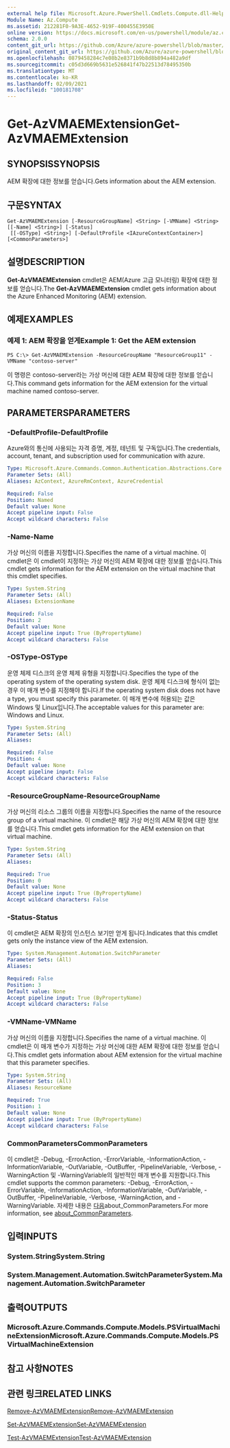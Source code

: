 ```yaml
---
external help file: Microsoft.Azure.PowerShell.Cmdlets.Compute.dll-Help.xml
Module Name: Az.Compute
ms.assetid: 212281F0-9A3E-4652-919F-400455E3950E
online version: https://docs.microsoft.com/en-us/powershell/module/az.compute/get-azvmaemextension
schema: 2.0.0
content_git_url: https://github.com/Azure/azure-powershell/blob/master/src/Compute/Compute/help/Get-AzVMAEMExtension.md
original_content_git_url: https://github.com/Azure/azure-powershell/blob/master/src/Compute/Compute/help/Get-AzVMAEMExtension.md
ms.openlocfilehash: 0879458284c7e08b2e8371b9b8d8b894a482a9df
ms.sourcegitcommit: c05d3d669b5631e526841f47b22513d78495350b
ms.translationtype: MT
ms.contentlocale: ko-KR
ms.lasthandoff: 02/09/2021
ms.locfileid: "100181708"
---
```

# <span data-ttu-id="7b550-101">Get-AzVMAEMExtension</span><span class="sxs-lookup"><span data-stu-id="7b550-101">Get-AzVMAEMExtension</span></span>

## <span data-ttu-id="7b550-102">SYNOPSIS</span><span class="sxs-lookup"><span data-stu-id="7b550-102">SYNOPSIS</span></span>
<span data-ttu-id="7b550-103">AEM 확장에 대한 정보를 얻습니다.</span><span class="sxs-lookup"><span data-stu-id="7b550-103">Gets information about the AEM extension.</span></span>

## <span data-ttu-id="7b550-104">구문</span><span class="sxs-lookup"><span data-stu-id="7b550-104">SYNTAX</span></span>

```
Get-AzVMAEMExtension [-ResourceGroupName] <String> [-VMName] <String> [[-Name] <String>] [-Status]
 [[-OSType] <String>] [-DefaultProfile <IAzureContextContainer>] [<CommonParameters>]
```

## <span data-ttu-id="7b550-105">설명</span><span class="sxs-lookup"><span data-stu-id="7b550-105">DESCRIPTION</span></span>
<span data-ttu-id="7b550-106">**Get-AzVMAEMExtension** cmdlet은 AEM(Azure 고급 모니터링) 확장에 대한 정보를 얻습니다.</span><span class="sxs-lookup"><span data-stu-id="7b550-106">The **Get-AzVMAEMExtension** cmdlet gets information about the Azure Enhanced Monitoring (AEM) extension.</span></span>

## <span data-ttu-id="7b550-107">예제</span><span class="sxs-lookup"><span data-stu-id="7b550-107">EXAMPLES</span></span>

### <span data-ttu-id="7b550-108">예제 1: AEM 확장을 얻게</span><span class="sxs-lookup"><span data-stu-id="7b550-108">Example 1: Get the AEM extension</span></span>
```
PS C:\> Get-AzVMAEMExtension -ResourceGroupName "ResourceGroup11" -VMName "contoso-server"
```

<span data-ttu-id="7b550-109">이 명령은 contoso-server라는 가상 머신에 대한 AEM 확장에 대한 정보를 얻습니다.</span><span class="sxs-lookup"><span data-stu-id="7b550-109">This command gets information for the AEM extension for the virtual machine named contoso-server.</span></span>

## <span data-ttu-id="7b550-110">PARAMETERS</span><span class="sxs-lookup"><span data-stu-id="7b550-110">PARAMETERS</span></span>

### <span data-ttu-id="7b550-111">-DefaultProfile</span><span class="sxs-lookup"><span data-stu-id="7b550-111">-DefaultProfile</span></span>
<span data-ttu-id="7b550-112">Azure와의 통신에 사용되는 자격 증명, 계정, 테넌트 및 구독입니다.</span><span class="sxs-lookup"><span data-stu-id="7b550-112">The credentials, account, tenant, and subscription used for communication with azure.</span></span>

```yaml
Type: Microsoft.Azure.Commands.Common.Authentication.Abstractions.Core.IAzureContextContainer
Parameter Sets: (All)
Aliases: AzContext, AzureRmContext, AzureCredential

Required: False
Position: Named
Default value: None
Accept pipeline input: False
Accept wildcard characters: False
```

### <span data-ttu-id="7b550-113">-Name</span><span class="sxs-lookup"><span data-stu-id="7b550-113">-Name</span></span>
<span data-ttu-id="7b550-114">가상 머신의 이름을 지정합니다.</span><span class="sxs-lookup"><span data-stu-id="7b550-114">Specifies the name of a virtual machine.</span></span>
<span data-ttu-id="7b550-115">이 cmdlet은 이 cmdlet이 지정하는 가상 머신의 AEM 확장에 대한 정보를 얻습니다.</span><span class="sxs-lookup"><span data-stu-id="7b550-115">This cmdlet gets information for the AEM extension on the virtual machine that this cmdlet specifies.</span></span>

```yaml
Type: System.String
Parameter Sets: (All)
Aliases: ExtensionName

Required: False
Position: 2
Default value: None
Accept pipeline input: True (ByPropertyName)
Accept wildcard characters: False
```

### <span data-ttu-id="7b550-116">-OSType</span><span class="sxs-lookup"><span data-stu-id="7b550-116">-OSType</span></span>
<span data-ttu-id="7b550-117">운영 체제 디스크의 운영 체제 유형을 지정합니다.</span><span class="sxs-lookup"><span data-stu-id="7b550-117">Specifies the type of the operating system of the operating system disk.</span></span>
<span data-ttu-id="7b550-118">운영 체제 디스크에 형식이 없는 경우 이 매개 변수를 지정해야 합니다.</span><span class="sxs-lookup"><span data-stu-id="7b550-118">If the operating system disk does not have a type, you must specify this parameter.</span></span>
<span data-ttu-id="7b550-119">이 매개 변수에 허용되는 값은 Windows 및 Linux입니다.</span><span class="sxs-lookup"><span data-stu-id="7b550-119">The acceptable values for this parameter are: Windows and Linux.</span></span>

```yaml
Type: System.String
Parameter Sets: (All)
Aliases:

Required: False
Position: 4
Default value: None
Accept pipeline input: False
Accept wildcard characters: False
```

### <span data-ttu-id="7b550-120">-ResourceGroupName</span><span class="sxs-lookup"><span data-stu-id="7b550-120">-ResourceGroupName</span></span>
<span data-ttu-id="7b550-121">가상 머신의 리소스 그룹의 이름을 지정합니다.</span><span class="sxs-lookup"><span data-stu-id="7b550-121">Specifies the name of the resource group of a virtual machine.</span></span>
<span data-ttu-id="7b550-122">이 cmdlet은 해당 가상 머신의 AEM 확장에 대한 정보를 얻습니다.</span><span class="sxs-lookup"><span data-stu-id="7b550-122">This cmdlet gets information for the AEM extension on that virtual machine.</span></span>

```yaml
Type: System.String
Parameter Sets: (All)
Aliases:

Required: True
Position: 0
Default value: None
Accept pipeline input: True (ByPropertyName)
Accept wildcard characters: False
```

### <span data-ttu-id="7b550-123">-Status</span><span class="sxs-lookup"><span data-stu-id="7b550-123">-Status</span></span>
<span data-ttu-id="7b550-124">이 cmdlet은 AEM 확장의 인스턴스 보기만 얻게 됩니다.</span><span class="sxs-lookup"><span data-stu-id="7b550-124">Indicates that this cmdlet gets only the instance view of the AEM extension.</span></span>

```yaml
Type: System.Management.Automation.SwitchParameter
Parameter Sets: (All)
Aliases:

Required: False
Position: 3
Default value: None
Accept pipeline input: True (ByPropertyName)
Accept wildcard characters: False
```

### <span data-ttu-id="7b550-125">-VMName</span><span class="sxs-lookup"><span data-stu-id="7b550-125">-VMName</span></span>
<span data-ttu-id="7b550-126">가상 머신의 이름을 지정합니다.</span><span class="sxs-lookup"><span data-stu-id="7b550-126">Specifies the name of a virtual machine.</span></span>
<span data-ttu-id="7b550-127">이 cmdlet은 이 매개 변수가 지정하는 가상 머신에 대한 AEM 확장에 대한 정보를 얻습니다.</span><span class="sxs-lookup"><span data-stu-id="7b550-127">This cmdlet gets information about AEM extension for the virtual machine that this parameter specifies.</span></span>

```yaml
Type: System.String
Parameter Sets: (All)
Aliases: ResourceName

Required: True
Position: 1
Default value: None
Accept pipeline input: True (ByPropertyName)
Accept wildcard characters: False
```

### <span data-ttu-id="7b550-128">CommonParameters</span><span class="sxs-lookup"><span data-stu-id="7b550-128">CommonParameters</span></span>
<span data-ttu-id="7b550-129">이 cmdlet은 -Debug, -ErrorAction, -ErrorVariable, -InformationAction, -InformationVariable, -OutVariable, -OutBuffer, -PipelineVariable, -Verbose, -WarningAction 및 -WarningVariable의 일반적인 매개 변수를 지원합니다.</span><span class="sxs-lookup"><span data-stu-id="7b550-129">This cmdlet supports the common parameters: -Debug, -ErrorAction, -ErrorVariable, -InformationAction, -InformationVariable, -OutVariable, -OutBuffer, -PipelineVariable, -Verbose, -WarningAction, and -WarningVariable.</span></span> <span data-ttu-id="7b550-130">자세한 내용은 [다음](http://go.microsoft.com/fwlink/?LinkID=113216)about_CommonParameters.</span><span class="sxs-lookup"><span data-stu-id="7b550-130">For more information, see [about_CommonParameters](http://go.microsoft.com/fwlink/?LinkID=113216).</span></span>

## <span data-ttu-id="7b550-131">입력</span><span class="sxs-lookup"><span data-stu-id="7b550-131">INPUTS</span></span>

### <span data-ttu-id="7b550-132">System.String</span><span class="sxs-lookup"><span data-stu-id="7b550-132">System.String</span></span>

### <span data-ttu-id="7b550-133">System.Management.Automation.SwitchParameter</span><span class="sxs-lookup"><span data-stu-id="7b550-133">System.Management.Automation.SwitchParameter</span></span>

## <span data-ttu-id="7b550-134">출력</span><span class="sxs-lookup"><span data-stu-id="7b550-134">OUTPUTS</span></span>

### <span data-ttu-id="7b550-135">Microsoft.Azure.Commands.Compute.Models.PSVirtualMachineExtension</span><span class="sxs-lookup"><span data-stu-id="7b550-135">Microsoft.Azure.Commands.Compute.Models.PSVirtualMachineExtension</span></span>

## <span data-ttu-id="7b550-136">참고 사항</span><span class="sxs-lookup"><span data-stu-id="7b550-136">NOTES</span></span>

## <span data-ttu-id="7b550-137">관련 링크</span><span class="sxs-lookup"><span data-stu-id="7b550-137">RELATED LINKS</span></span>

[<span data-ttu-id="7b550-138">Remove-AzVMAEMExtension</span><span class="sxs-lookup"><span data-stu-id="7b550-138">Remove-AzVMAEMExtension</span></span>](./Remove-AzVMAEMExtension.md)

[<span data-ttu-id="7b550-139">Set-AzVMAEMExtension</span><span class="sxs-lookup"><span data-stu-id="7b550-139">Set-AzVMAEMExtension</span></span>](./Set-AzVMAEMExtension.md)

[<span data-ttu-id="7b550-140">Test-AzVMAEMExtension</span><span class="sxs-lookup"><span data-stu-id="7b550-140">Test-AzVMAEMExtension</span></span>](./Test-AzVMAEMExtension.md)


